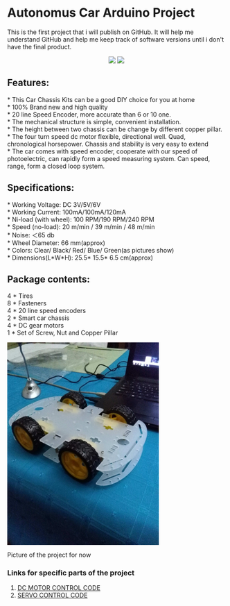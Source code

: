 ﻿# Autonomus Car Arduino Project
This is the first project that i will publish on GitHub. It will help me understand GitHub and help me keep track of software versions until i don't have the final product. 

<p align="center">
  <img src="http://img.dxcdn.com/productimages/sku_151803_1.jpg" width="350"/>
  <img src="http://img.dxcdn.com/productimages/sku_151803_1.jpg" width="350"/>
</p>
<h2>Features:</h2>
<p>
* This Car Chassis Kits can be a good DIY choice for you at home<br>
* 100% Brand new and high quality<br>
* 20 line Speed Encoder, more accurate than 6 or 10 one.<br>
* The mechanical structure is simple, convenient installation.<br>
* The height between two chassis can be change by different copper pillar.<br>
* The four turn speed dc motor flexible, directional well. Quad, chronological horsepower. Chassis and stability is very easy to extend<br>
* The car comes with speed encoder, cooperate with our speed of photoelectric, can rapidly form a speed measuring system. Can speed, range, form a closed loop system.<br>
</p>

<h2>Specifications:</h2>
<p>
* Working Voltage: DC 3V/5V/6V<br>
* Working Current: 100mA/100mA/120mA<br>
* Ni-load (with wheel): 100 RPM/190 RPM/240 RPM<br>
* Speed (no-load): 20 m/min / 39 m/min / 48 m/min<br>
* Noise: ＜65 db<br>
* Wheel Diameter: 66 mm(approx)<br>
* Colors: Clear/ Black/ Red/ Blue/ Green(as pictures show)<br>
* Dimensions(L*W*H): 25.5* 15.5* 6.5 cm(approx)<br>
</p>

<h2>Package contents:</h2>
<p>
4 * Tires<br>
8 * Fasteners<br>
4 * 20 line speed encoders<br>
2 * Smart car chassis<br>
4 * DC gear motors<br>
1 * Set of Screw, Nut and Copper Pillar<br>
</p>

<p>
<img src="images/chassis/mounted_chassis.jpg" alt="Picture of the final project" align="middle" width="350"/></p>
<p>Picture of the project for now<br></p>

<h3>Links for specific parts of the project</h3>
<ol>
<li><a href="motor_control/motor_control.ino">DC MOTOR CONTROL CODE</a></li>
<li><a href="servo_control/servo_control.ino">SERVO CONTROL CODE</a></li>

</ol>